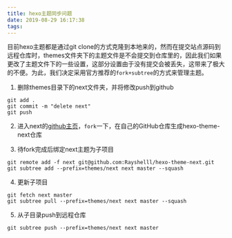 ```yaml
---
title: hexo主题同步问题
date: 2019-08-29 16:17:38
tags:
---
```

目前hexo主题都是通过git clone的方式克隆到本地来的，然而在提交站点源码到远程仓库时，themes文件夹下的主题文件是不会提交到仓库里的，因此我们如果更改了主题文件下的一些设置，这部分设置由于没有提交会被丢失，这带来了极大的不便。为此，我们决定采用官方推荐的`fork+subtree`的方式来管理主题。
1. 删除themes目录下的next文件夹，并将修改push到github
``` git
git add .
git commit -m "delete next"
git push
```
2. 进入next的[github主页](https://github.com/iissnan/hexo-theme-next)，`fork`一下，在自己的GitHub仓库生成hexo-theme-next仓库

3. 待fork完成后绑定next主题为子项目
``` git
git remote add -f next git@github.com:Rayshelll/hexo-theme-next.git
git subtree add --prefix=themes/next next master --squash
```

4. 更新子项目
``` git
git fetch next master
git subtree pull --prefix=themes/next next master --squash
```

5. 从子目录push到远程仓库  
``` git
git subtree push --prefix=themes/next next master
```